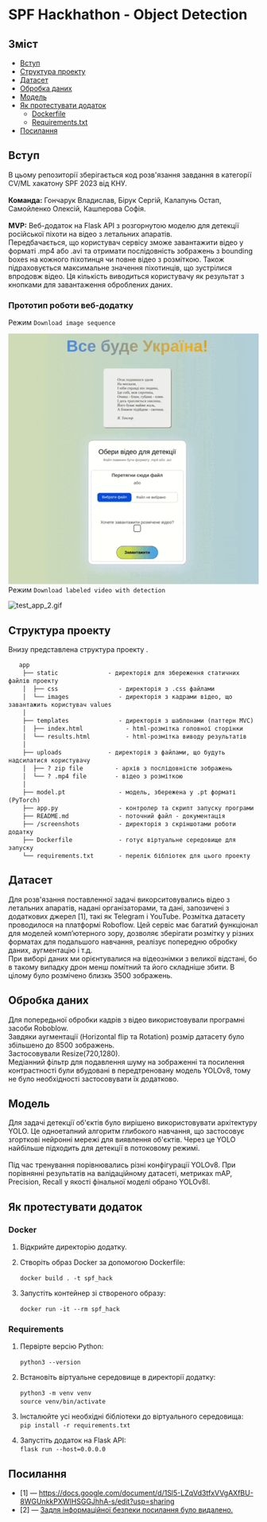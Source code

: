 # SPF Hackhathon - Object Detection</h1>
##  Зміст
-  [Вступ](#вступ)
-  [Структура проекту](#структура-проекту)
-  [Датасет](#датасет)
-  [Обробка даних](#обробка-даних)
- [Модель](#модель)
- [Як протестувати додаток](#як-протестувати-додаток)
  - [Dockerfile](#docker)
  - [Requirements.txt](#requirements)
- [Посилання](#references-)




## Вступ
  В цьому репозиторії зберігається код розв'язання завдання в категорії CV/ML хакатону SPF 2023 від КНУ. 
<br>
 <br>
  <b>Команда:</b> Гончарук Владислав, Бірук Сергій, Калапунь Остап, Самойленко Олексій, Кашперова Софія.
<br>
 <br>
<b>MVP:</b> Веб-додаток на Flask API з розгорнутою моделю для детекції російської піхоти на відео 
  з летальних апаратів. <br>
Передбачається, що користувач сервісу зможе завантажити відео у форматі .mp4 або .avi 
  та отримати послідовність зображень з bounding boxes на кожного піхотинця
  чи повне відео з розміткою. Також підраховується максимальне значення піхотинців,
  що зустрілися впродовж відео. Ця кількість виводиться користувачу як результат з кнопками
  для завантаження оброблених даних.

### Прототип роботи веб-додатку
 Режим ```Download image sequence ```

![test_app_1.gif](screenshots%2Ftest_app_1.gif)
<br>
 Режим ```Download labeled video with detection ```

![test_app_2.gif](screenshots%2Ftest_app_2.gif)

## Структура проекту
Внизу представлена структура проекту .
```
   app
    ├── static              - директорія для збереження статичних файлів проекту 
    │  ├── css                 - директорія з .css файлами    
    │  └── images              - директорія з кадрами відео, що завантажить користувач values    
    │
    ├── templates              - директорія з шаблонами (паттерн MVC) 
    │  ├── index.html            - html-розмітка головної сторінки
    │  └── results.html          - html-розмітка виводу результатів    
    │    
    ├── uploads             - директорія з файлами, що будуть надсилатися користувачу
    │  ├── ? zip file         - архів з послідовністю зображень
    │  └── ? .mp4 file        - відео з розміткою   
    │    
    ├── model.pt               - модель, збережена у .pt форматі (PyTorch)
    ├── app.py                 - контролер та скрипт запуску програми
    ├── README.md              - поточний файл - документація
    ├── /screenshots           - директорія з скріншотами роботи додатку
    ├── Dockerfile             - готує віртуальне середовище для запуску 
    └── requirements.txt       - перелік бібліотек для цього проекту
```

## Датасет

Для розв'язання поставленної задачі викорситовувались відео з летальних апаратів, надані організаторами, та дані, 
запозичені з додаткових джерел [1], такі як Telegram і YouTube. Розмітка датасету проводилося
на платформі Roboflow. Цей сервіс має багатий функціонал для моделей комп’ютерного зору, дозволяє зберігати
розмітку у різних форматах для подальшого навчання, реалізує попередню обробку даних, аугментацію і т.д.
<br>
При виборі даних ми орієнтувалися на відеознімки з великої відстані, бо в такому випадку дрон
менш помітний та його складніше збити.
В цілому було розмічено близкь 3500 зображень.


## Обробка даних
Для попередьної обробки кадрів з відео використовували програмні засоби  Roboblow.
<br>
Завдяки аугментації (Horizontal flip та Rotation) розмір датасету було збільшено до 8500 зображень. 
<br>
Застосовували Resize(720,1280).
<br>
Медіанний фільтр для подавлення шуму на зображенні та посилення контрастності були вбудовані
в передтреновану модель YOLOv8, тому не було необхідності застосовувати їх додатково.

## Модель
Для задачі детекції об'єктів було вирішено використовувати архітектуру YOLO. Це одноетапний
алгоритм глибокого навчання, що застосовує згорткові нейронні мережі для виявлення об'єктів.
Через це YOLO найбільше підходить для детекції в потоковому режимі.
<br>
<br>
Під час тренування порівнювались різні конфігурації YOLOv8. При порівнянні результатів на
валідаційному датасеті, метриках mAP, Precision, Recall у якості фінальної моделі обрано
YOLOv8I.


## Як протестувати додаток
### Docker
1. Відкрийте директорію додатку. 
2. Створіть образ Docker за допомогою Dockerfile:

    ```docker build . -t spf_hack```
3.  Запустіть контейнер зі створеного образу:

    ```docker run -it --rm spf_hack```

### Requirements
1. Первірте версію Python: 

    ```python3 --version```

2. Встановіть віртуальне середовище в директорії додатку: 

    ```python3 -m venv venv```<br>
```source venv/bin/activate```
4. Інсталюйте усі необхідні бібліотеки до віртуального середовища: </br>
```pip install -r requirements.txt```
5. Запустіть додаток на Flask API: <br>
```flask run --host=0.0.0.0```

## Посилання 
<ul>
    <li>[1] — <a href="https://docs.google.com/document/d/1Sl5-LZqVd3tfxVVgAXfBU-8WGUnkkPXWIHSGGJhhA-s/edit?usp=sharing">https://docs.google.com/document/d/1Sl5-LZqVd3tfxVVgAXfBU-8WGUnkkPXWIHSGGJhhA-s/edit?usp=sharing</a></li>
    <li>[2] — <a href="">Задля інформаційної безпеки посилання було видалено. </a></li>
</ul>


